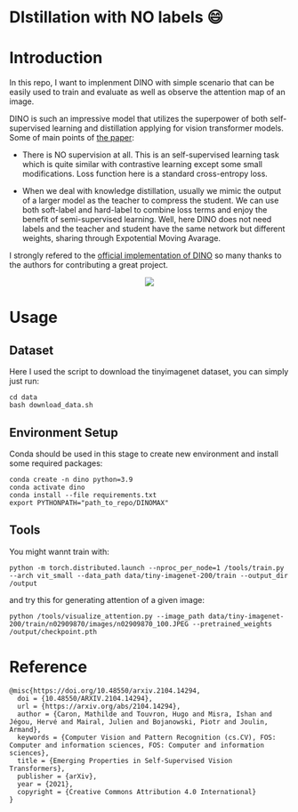 DIstillation with NO labels :smile:
=====

# Introduction

In this repo, I want to implenment DINO with simple scenario that can be easily used to train and evaluate as well as observe the attention map of an image. 

DINO is such an impressive model that utilizes the superpower of both self-supervised learning and distillation applying for vision transformer models. Some of main points of [the paper](https://arxiv.org/abs/2104.14294):

- There is NO supervision at all. This is an self-supervised learning task which is quite similar with contrastive learning except some small modifications. Loss function here is a standard cross-entropy loss.

- When we deal with knowledge distillation, usually we mimic the output of a larger model as the teacher to compress the student. We can use both soft-label and hard-label to combine loss terms and enjoy the benefit of semi-supervised learning. Well, here DINO does not need labels and the teacher and student have the same network but different weights, sharing through Expotential Moving Avarage. 

I strongly refered to the [official implementation of DINO](https://github.com/facebookresearch/dino) so many thanks to the authors for contributing a great project.

<p align="center">
  <img src="https://user-images.githubusercontent.com/61444616/180137286-6c7551a8-df35-4bd1-bacd-3b54d4618ffb.png" />
</p>

# Usage 

## Dataset

Here I used the script to download the tinyimagenet dataset, you can simply just run:

```
cd data
bash download_data.sh
```

## Environment Setup

Conda should be used in this stage to create new environment and install some required packages:

```
conda create -n dino python=3.9
conda activate dino
conda install --file requirements.txt
export PYTHONPATH="path_to_repo/DINOMAX"
```

## Tools

You might wannt train with:

`python -m torch.distributed.launch --nproc_per_node=1 /tools/train.py --arch vit_small --data_path data/tiny-imagenet-200/train --output_dir /output`

and try this for generating attention of a given image:

`python /tools/visualize_attention.py --image_path data/tiny-imagenet-200/train/n02909870/images/n02909870_100.JPEG --pretrained_weights /output/checkpoint.pth`


# Reference

```
@misc{https://doi.org/10.48550/arxiv.2104.14294,
  doi = {10.48550/ARXIV.2104.14294},
  url = {https://arxiv.org/abs/2104.14294},
  author = {Caron, Mathilde and Touvron, Hugo and Misra, Ishan and Jégou, Hervé and Mairal, Julien and Bojanowski, Piotr and Joulin, Armand},
  keywords = {Computer Vision and Pattern Recognition (cs.CV), FOS: Computer and information sciences, FOS: Computer and information sciences},
  title = {Emerging Properties in Self-Supervised Vision Transformers},
  publisher = {arXiv},
  year = {2021},
  copyright = {Creative Commons Attribution 4.0 International}
}
```
